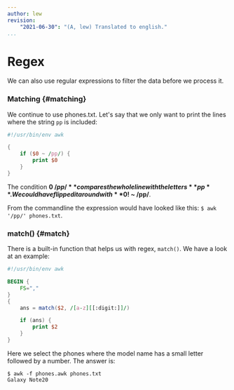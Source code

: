 ```yaml
---
author: lew
revision:
    "2021-06-30": "(A, lew) Translated to english."
...
```

Regex
=======================

We can also use regular expressions to filter the data before we process it.

<!--more-->

### Matching {#matching}

We continue to use phones.txt. Let's say that we only want to print the lines where the string `pp` is included:

```awk
#!/usr/bin/env awk

{
    if ($0 ~ /pp/) {
        print $0
    }
}
```


The condition **$0 ~ /pp/** compares the whole line with the letters **pp**. We could have flipped it around with **$0! ~ /pp/**.

From the commandline the expression would have looked like this: `$ awk '/pp/' phones.txt`.



### match() {#match}

There is a built-in function that helps us with regex, `match()`. We have a look at an example:

```awk
#!/usr/bin/env awk

BEGIN {
    FS=","
}
{
    ans = match($2, /[a-z][[:digit:]]/)

    if (ans) {
        print $2
    }
}
```

Here we select the phones where the model name has a small letter followed by a number. The answer is:

```
$ awk -f phones.awk phones.txt
Galaxy Note20
```
